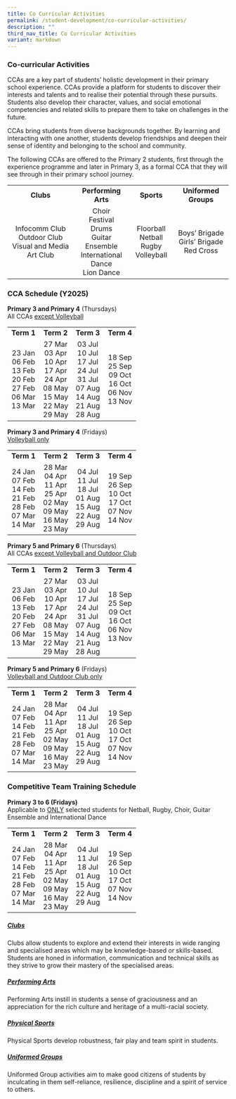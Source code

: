 ```yaml
---
title: Co Curricular Activities
permalink: /student-development/co-curricular-activities/
description: ""
third_nav_title: Co Curricular Activities
variant: markdown
---
```

### Co-curricular Activities
CCAs are a key part of students’ holistic development in their primary school experience. CCAs provide a platform for students to discover their interests and talents and to realise their potential through these pursuits. Students also develop their character, values, and social emotional competencies and related skills to prepare them to take on challenges in the future.

CCAs bring students from diverse backgrounds together. By learning and interacting with one another, students develop friendships and deepen their sense of identity and belonging to the school and community.
  
The following CCAs are offered to the Primary 2 students, first through the experience programme and later in Primary 3, as a formal CCA that they will see through in their primary school journey.

<table style="width:100%">
	<tbody><tr>
		<td width="30%" style="text-align: center"><b>Clubs</b></td>
		<td width="25%" style="text-align: center"><b>Performing Arts</b></td>
		<td width="20%" style="text-align: center"><b>Sports</b></td>
		<td width="25%" style="text-align: center"><b>Uniformed Groups</b></td>
	</tr>
	<tr>
		<td style="text-align: center">Infocomm Club <br>Outdoor Club<br>Visual and Media Art Club</td>
		<td style="text-align: center">Choir<br>Festival Drums<br>Guitar Ensemble<br>International Dance<br>Lion Dance</td>
		<td style="text-align: center">Floorball<br>Netball<br>Rugby<br>Volleyball</td>
		<td style="text-align: center">Boys’ Brigade<br>Girls’ Brigade<br>Red Cross</td>
	</tr>
	<tr>
	</tr>
</tbody></table>


### CCA Schedule (Y2025)
<b>Primary 3 and Primary 4</b> (Thursdays)<br>
All CCAs <u>except Volleyball</u><br>

<table>
	<tbody>
	<tr>
		<td width="25%" style="text-align: center"><b>Term 1</b></td>
		<td width="25%" style="text-align: center"><b>Term 2</b></td>
		<td width="25%" style="text-align: center"><b>Term 3</b></td>
		<td width="25%" style="text-align: center"><b>Term 4</b></td>
	</tr>
	<tr>
		<td style="text-align: center">
			23 Jan<br>
			06 Feb<br>
			13 Feb<br>
			20 Feb<br>
			27 Feb<br>
			06 Mar<br>
			13 Mar
		</td>
		<td style="text-align: center">
			27 Mar<br>
			03 Apr<br>
			10 Apr<br>
			17 Apr<br>
			24 Apr<br>
			08 May<br>
			15 May<br>
			22 May<br>
			29 May
		</td>
		<td style="text-align: center">
			03 Jul<br>
			10 Jul<br>
			17 Jul<br>
			24 Jul<br>
			31 Jul<br>
			07 Aug<br>
			14 Aug<br>
			21 Aug<br>
			28 Aug
		</td>
		<td style="text-align: center">
			18 Sep<br>
			25 Sep<br>
			09 Oct<br>
			16 Oct<br>
			06 Nov<br>
			13 Nov
		</td>
	</tr>
		<tr>
		</tr>
</tbody>
</table>

<b>Primary 3 and Primary 4</b> (Fridays)<br>
<u>Volleyball only</u><br>

<table>
	<tbody>
	<tr>
		<td width="25%" style="text-align: center"><b>Term 1</b></td>
		<td width="25%" style="text-align: center"><b>Term 2</b></td>
		<td width="25%" style="text-align: center"><b>Term 3</b></td>
		<td width="25%" style="text-align: center"><b>Term 4</b></td>
	</tr>
	<tr>
		<td style="text-align: center">
			24 Jan<br>
			07 Feb<br>
			14 Feb<br>
			21 Feb<br>
			28 Feb<br>
			07 Mar<br>
			14 Mar
		</td>
		<td style="text-align: center">
			28 Mar<br>
			04 Apr<br>
			11 Apr<br>
			25 Apr<br>
			02 May<br>
			09 May<br>
			16 May<br>
			23 May
		</td>
		<td style="text-align: center">
			04 Jul<br>
			11 Jul<br>
			18 Jul<br>
			01 Aug<br>
			15 Aug<br>
			22 Aug<br>
			29 Aug
		</td>
		<td style="text-align: center">
			19 Sep<br>
			26 Sep<br>
			10 Oct<br>
			17 Oct<br>
			07 Nov<br>
			14 Nov
		</td>
	</tr>
		<tr>
		</tr>
</tbody>
</table>

<b>Primary 5 and Primary 6</b> (Thursdays)<br>
All CCAs <u>except Volleyball and Outdoor Club</u><br>

<table>
	<tbody>
	<tr>
		<td width="25%" style="text-align: center"><b>Term 1</b></td>
		<td width="25%" style="text-align: center"><b>Term 2</b></td>
		<td width="25%" style="text-align: center"><b>Term 3</b></td>
		<td width="25%" style="text-align: center"><b>Term 4</b></td>
	</tr>
	<tr>
		<td style="text-align: center">
			23 Jan<br>
			06 Feb<br>
			13 Feb<br>
			20 Feb<br>
			27 Feb<br>
			06 Mar<br>
			13 Mar
		</td>
		<td style="text-align: center">
			27 Mar<br>
			03 Apr<br>
			10 Apr<br>
			17 Apr<br>
			24 Apr<br>
			08 May<br>
			15 May<br>
			22 May<br>
			29 May
		</td>
		<td style="text-align: center">
			03 Jul<br>
			10 Jul<br>
			17 Jul<br>
			24 Jul<br>
			31 Jul<br>
			07 Aug<br>
			14 Aug<br>
			21 Aug<br>
			28 Aug
		</td>
		<td style="text-align: center">
			18 Sep<br>
			25 Sep<br>
			09 Oct<br>
			16 Oct<br>
			06 Nov<br>
			13 Nov
		</td>
	</tr>
		<tr>
		</tr>
</tbody>
</table>

<b>Primary 5 and Primary 6</b> (Fridays)<br>
<u>Volleyball and Outdoor Club only</u><br>

<table>
	<tbody>
	<tr>
		<td width="25%" style="text-align: center"><b>Term 1</b></td>
		<td width="25%" style="text-align: center"><b>Term 2</b></td>
		<td width="25%" style="text-align: center"><b>Term 3</b></td>
		<td width="25%" style="text-align: center"><b>Term 4</b></td>
	</tr>
	<tr>
		<td style="text-align: center">
			24 Jan<br>
			07 Feb<br>
			14 Feb<br>
			21 Feb<br>
			28 Feb<br>
			07 Mar<br>
			14 Mar
		</td>
		<td style="text-align: center">
			28 Mar<br>
			04 Apr<br>
			11 Apr<br>
			25 Apr<br>
			02 May<br>
			09 May<br>
			16 May<br>
			23 May
		</td>
		<td style="text-align: center">
			04 Jul<br>
			11 Jul<br>
			18 Jul<br>
			01 Aug<br>
			15 Aug<br>
			22 Aug<br>
			29 Aug
		</td>
		<td style="text-align: center">
			19 Sep<br>
			26 Sep<br>
			10 Oct<br>
			17 Oct<br>
			07 Nov<br>
			14 Nov
		</td>
	</tr>
		<tr>
		</tr>
</tbody>
</table>

### Competitive Team Training Schedule
<b>Primary 3 to 6 (Fridays)</b><br>
Applicable to <u>ONLY</u> selected students for Netball, Rugby, Choir, Guitar Ensemble and International Dance<br>
<table>
	<tbody>
	<tr>
		<td width="25%" style="text-align: center"><b>Term 1</b></td>
		<td width="25%" style="text-align: center"><b>Term 2</b></td>
		<td width="25%" style="text-align: center"><b>Term 3</b></td>
		<td width="25%" style="text-align: center"><b>Term 4</b></td>
	</tr>
	<tr>
		<td style="text-align: center">
			24 Jan<br>
			07 Feb<br>
			14 Feb<br>
			21 Feb<br>
			28 Feb<br>
			07 Mar<br>
			14 Mar
		</td>
		<td style="text-align: center">
			28 Mar<br>
			04 Apr<br>
			11 Apr<br>
			25 Apr<br>
			02 May<br>
			09 May<br>
			16 May<br>
			23 May
		</td>
		<td style="text-align: center">
			04 Jul<br>
			11 Jul<br>
			18 Jul<br>
			01 Aug<br>
			15 Aug<br>
			22 Aug<br>
			29 Aug
		</td>
		<td style="text-align: center">
			19 Sep<br>
			26 Sep<br>
			10 Oct<br>
			17 Oct<br>
			07 Nov<br>
			14 Nov
		</td>
	</tr>
		<tr>
		</tr>
</tbody>
</table>

##### [Clubs](/student-development/co-curricular-activities/clubs) <br>
Clubs allow students to explore and extend their interests in wide ranging and specialised areas which may be knowledge-based or skills-based. Students are honed in information, communication and technical skills as they strive to grow their mastery of the specialised areas.

##### [Performing Arts](/student-development/co-curricular-activities/performing-arts) <br>
Performing Arts instill in students a sense of graciousness and an appreciation for the rich culture and heritage of a multi-racial society.

##### [Physical Sports](/student-development/co-curricular-activities/physical-sports) <br>
Physical Sports develop robustness, fair play and team spirit in students.

##### [Uniformed Groups](/student-development/co-curricular-activities/uniformed-groups) <br>
Uniformed Group activities aim to make good citizens of students by inculcating in them self-reliance, resilience, discipline and a spirit of service to others.